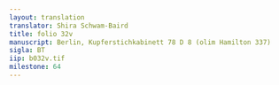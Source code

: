 ```yaml
---
layout: translation
translator: Shira Schwam-Baird
title: folio 32v
manuscript: Berlin, Kupferstichkabinett 78 D 8 (olim Hamilton 337)
sigla: BT
iip: b032v.tif
milestone: 64
---
```

